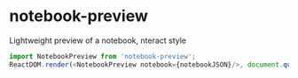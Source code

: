 # notebook-preview

Lightweight preview of a notebook, nteract style

```js
import NotebookPreview from 'notebook-preview';
ReactDOM.render(<NotebookPreview notebook={notebookJSON}/>, document.querySelector('nb'));
```
